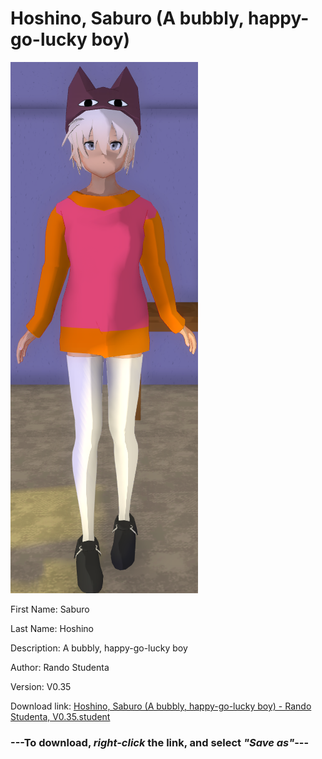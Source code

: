 # Hoshino, Saburo (A bubbly, happy-go-lucky boy)

<img src = "https://raw.githubusercontent.com/Arbiter1223/Daigaku-Gurashi-Custom-Students/master/Students/Files/Hoshino%2C%20Saburo%20(A%20bubbly%2C%20happy-go-lucky%20boy).png">

First Name: Saburo

Last Name: Hoshino

Description: A bubbly, happy-go-lucky boy

Author: Rando Studenta

Version: V0.35

Download link: <a href="https://raw.githubusercontent.com/Arbiter1223/Daigaku-Gurashi-Custom-Students/master/Students/Files/Hoshino%2C%20Saburo%20(A%20bubbly%2C%20happy-go-lucky%20boy)%20-%20Rando%20Studenta%2C%20V0.35.student">Hoshino, Saburo (A bubbly, happy-go-lucky boy) - Rando Studenta, V0.35.student</a>

### ---**To download, _right-click_ the link, and select _"Save as"_**---
